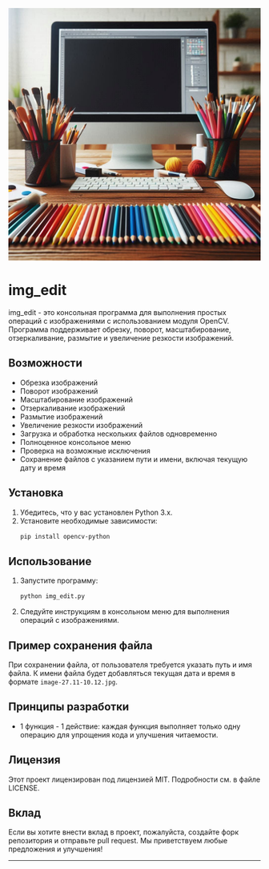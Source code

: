 ![Иллюстрация к проекту](https://github.com/abrosimov-d/img_edit/raw/master/input/_69ba9334-1189-4342-b52f-264e142400b9.jpg)

# img_edit

img_edit - это консольная программа для выполнения простых операций с изображениями с использованием модуля OpenCV. Программа поддерживает обрезку, поворот, масштабирование, отзеркаливание, размытие и увеличение резкости изображений. 

## Возможности

- Обрезка изображений
- Поворот изображений
- Масштабирование изображений
- Отзеркаливание изображений
- Размытие изображений
- Увеличение резкости изображений
- Загрузка и обработка нескольких файлов одновременно
- Полноценное консольное меню
- Проверка на возможные исключения
- Сохранение файлов с указанием пути и имени, включая текущую дату и время

## Установка

1. Убедитесь, что у вас установлен Python 3.x.
2. Установите необходимые зависимости:
    ```bash
    pip install opencv-python
    ```

## Использование

1. Запустите программу:
    ```bash
    python img_edit.py
    ```
2. Следуйте инструкциям в консольном меню для выполнения операций с изображениями.

## Пример сохранения файла

При сохранении файла, от пользователя требуется указать путь и имя файла. К имени файла будет добавляться текущая дата и время в формате `image-27.11-10.12.jpg`.

## Принципы разработки

- 1 функция - 1 действие: каждая функция выполняет только одну операцию для упрощения кода и улучшения читаемости.

## Лицензия

Этот проект лицензирован под лицензией MIT. Подробности см. в файле LICENSE.

## Вклад

Если вы хотите внести вклад в проект, пожалуйста, создайте форк репозитория и отправьте pull request. Мы приветствуем любые предложения и улучшения!

---
